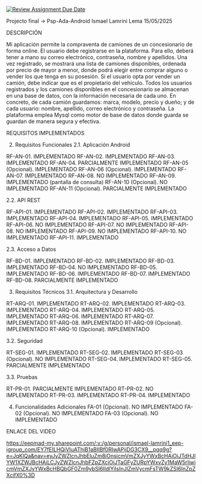 [![Review Assignment Due Date](https://classroom.github.com/assets/deadline-readme-button-22041afd0340ce965d47ae6ef1cefeee28c7c493a6346c4f15d667ab976d596c.svg)](https://classroom.github.com/a/O1oNnYGo)

Projecto final -> Psp-Ada-Android
Ismael Lamrini Lema
15/05/2025

DESCRIPCIÓN

Mi aplicación permite la compraventa de camiones de un concesionario de forma online. 
El usuario debe registrarse en la plataforma. Para ello, deberá tener a mano su correo electrónico, contraseña, nombre y apellidos. Una vez registrado, se mostrará una lista de camiones disponibles, ordenada por precio de mayor a menor, donde podrá elegir entre comprar alguno o vender los que tenga en su posesión. Si el usuario opta por vender un camión, debe indicar que es el propietario del vehículo.
Todos los usuarios registrados y los camiones disponibles en el concesionario se almacenan en una base de datos, con la información necesaria de cada uno.
En concreto, de cada camión guardamos: marca, modelo, precio y dueño; y de cada usuario: nombre, apellido, correo electrónico y contraseña.
La plataforma emplea Mysql como motor de base de datos donde guarda se guardan de manera segura y efectiva.

REQUISITOS IMPLEMENTADOS

2. Requisitos Funcionales 
2.1. Aplicación Android

RF-AN-01. IMPLEMENTADO
RF-AN-02. IMPLEMENTADO
RF-AN-03. IMPLEMENTADO
RF-AN-04. PARCIALMENTE IMPLEMENTADO
RF-AN-05 (Opcional). IMPLEMENTADO
RF-AN-06 (Opcional). IMPLEMENTADO
RF-AN-07. IMPLEMENTADO
RF-AN-08. NO IMPLEMENTADO
RF-AN-09. IMPLEMENTADO  (pantalla de consulta)
RF-AN-10 (Opcional). NO IMPLEMENTADO
RF-AN-11 (Opcional). PARCIALMENTE IMPLEMENTADO

2.2. API REST 

RF-API-01. IMPLEMENTADO
RF-API-02. IMPLEMENTADO
RF-API-03. IMPLEMENTADO
RF-API-04. IMPLEMENTADO
RF-API-05. IMPLEMENTADO
RF-API-06. NO IMPLEMENTADO
RF-API-07. NO IMPLEMENTADO
RF-API-08. NO IMPLEMENTADO
RF-API-09. NO IMPLEMENTADO 
RF-API-10. NO IMPLEMENTADO
RF-API-11. IMPLEMENTADO 

2.3. Acceso a Datos 

RF-BD-01. IMPLEMENTADO
RF-BD-02. IMPLEMENTADO
RF-BD-03. IMPLEMENTADO
RF-BD-04. NO IMPLEMENTADO
RF-BD-05. IMPLEMENTADO
RF-BD-06. IMPLEMENTADO
RF-BD-07. IMPLEMENTADO
RF-BD-08. PARCIALMENTE IMPLEMENTADO

3. Requisitos Técnicos 
3.1. Arquitectura y Desarrollo 

RT-ARQ-01. IMPLEMENTADO
RT-ARQ-02. IMPLEMENTADO
RT-ARQ-03. IMPLEMENTADO
RT-ARQ-04. IMPLEMENTADO
RT-ARQ-05. IMPLEMENTADO
RT-ARQ-06. IMPLEMENTADO
RT-ARQ-07. IMPLEMENTADO
RT-ARQ-08. IMPLEMENTADO
RT-ARQ-09 (Opcional). IMPLEMENTADO
RT-ARQ-10 (Opcional). IMPLEMENTADO

3.2. Seguridad 

RT-SEG-01. IMPLEMENTADO 
RT-SEG-02. IMPLEMENTADO
RT-SEG-03 (Opcional). NO IMPLEMENTADO
RT-SEG-04. IMPLEMENTADO 
RT-SEG-05. PARCIALMENTE IMPLEMENTADO

3.3. Pruebas 

RT-PR-01. PARCIALMENTE IMPLEMENTADO 
RT-PR-02. NO IMPLEMENTADO
RT-PR-03. IMPLEMENTADO 
RT-PR-04. IMPLEMENTADO

4. Funcionalidades Adicionales 
FA-01 (Opcional). NO IMPLEMENTADO
FA-02 (Opcional). NO IMPLEMENTADO
FA-03 (Opcional). NO IMPLEMENTADO

ENLACE DEL VIDEO

https://eepmad-my.sharepoint.com/:v:/g/personal/ismael-lamrini1_eep-igroup_com/EY7fEILHQjVIuAThjB1aBIIBf0RIwAPijDG3CX9__pqq9g?e=JqKlQa&nav=eyJyZWZlcnJhbEluZm8iOnsicmVmZXJyYWxBcHAiOiJTdHJlYW1XZWJBcHAiLCJyZWZlcnJhbFZpZXciOiJTaGFyZURpYWxvZy1MaW5rIiwicmVmZXJyYWxBcHBQbGF0Zm9ybSI6IldlYiIsInJlZmVycmFsTW9kZSI6InZpZXcifX0%3D